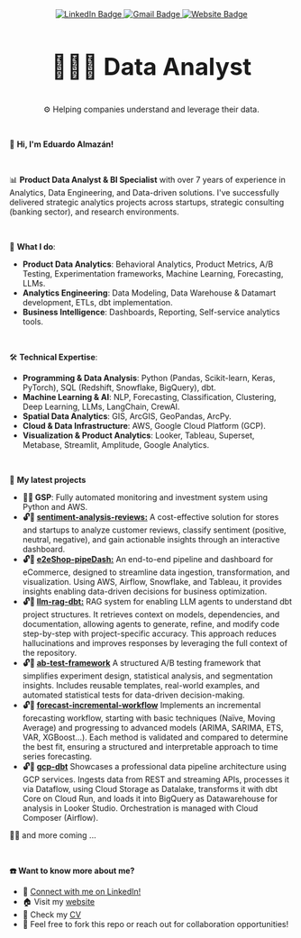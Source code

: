 <div id="header" align="center">
  <div id="badges">
    <a href="https://www.linkedin.com/in/eduardoalmazang/?locale=en_US">
      <img src="https://img.shields.io/badge/LinkedIn-blue?style=for-the-badge&logo=linkedin&logoColor=white" alt="LinkedIn Badge"/>
    </a>
    <a href="mailto:eduardoalmazang@gmail.com">
      <img src="https://img.shields.io/badge/Gmail-D14836?style=for-the-badge&logo=gmail&logoColor=white" alt="Gmail Badge"/>
    </a>
    <a href="https://eduardoalmazang.com/">
      <img src="https://img.shields.io/badge/Website-181717?style=for-the-badge&logo=google-chrome&logoColor=white" alt="Website Badge"/>
    </a>
  </div>

  <br>
  <p style="font-size: 3em;"><strong>👨🏼‍💻 Data Analyst</strong></p>
  <p>⚙ Helping companies understand and leverage their data.</p>

  <br>
</div>

👋 **Hi, I'm Eduardo Almazán!**

<br>


📊 **Product Data Analyst & BI Specialist** with over 7 years of experience in Analytics, Data Engineering, and Data-driven solutions. I've successfully delivered strategic analytics projects across startups, strategic consulting (banking sector), and research environments.

<br>  

🚀 **What I do**:
- **Product Data Analytics**: Behavioral Analytics, Product Metrics, A/B Testing, Experimentation frameworks, Machine Learning, Forecasting, LLMs.
- **Analytics Engineering**: Data Modeling, Data Warehouse & Datamart development, ETLs, dbt implementation.
- **Business Intelligence**: Dashboards, Reporting, Self-service analytics tools.

<br>   

🛠️ **Technical Expertise**:
- **Programming & Data Analysis**: Python (Pandas, Scikit-learn, Keras, PyTorch), SQL (Redshift, Snowflake, BigQuery), dbt.
- **Machine Learning & AI**: NLP, Forecasting, Classification, Clustering, Deep Learning, LLMs, LangChain, CrewAI.
- **Spatial Data Analytics**: GIS, ArcGIS, GeoPandas, ArcPy.
- **Cloud & Data Infrastructure**: AWS, Google Cloud Platform (GCP).
- **Visualization & Product Analytics**: Looker, Tableau, Superset, Metabase, Streamlit, Amplitude, Google Analytics.

<br>   

🧪 **My latest projects**
- **🔐🏁 GSP**: Fully automated monitoring and investment system using Python and AWS.
- **🔓🏁 [sentiment-analysis-reviews:](https://github.com/EAlmazanG/sentiment-analysis-reviews)** A cost-effective solution for stores and startups to analyze customer reviews, classify sentiment (positive, neutral, negative), and gain actionable insights through an interactive dashboard.
- **🔓🏁 [e2eShop-pipeDash:](https://github.com/EAlmazanG/e2eShop-pipeDash)** An end-to-end pipeline and dashboard for eCommerce, designed to streamline data ingestion, transformation, and visualization. Using AWS, Airflow, Snowflake, and Tableau, it provides insights enabling data-driven decisions for business optimization.
- **🔓🏁 [llm-rag-dbt:](https://github.com/EAlmazanG/llm-rag-dbt)** RAG system for enabling LLM agents to understand dbt project structures. It retrieves context on models, dependencies, and documentation, allowing agents to generate, refine, and modify code step-by-step with project-specific accuracy. This approach reduces hallucinations and improves responses by leveraging the full context of the repository.
- **🔓🏁 [ab-test-framework](https://github.com/EAlmazanG/ab-test-framework)** A structured A/B testing framework that simplifies experiment design, statistical analysis, and segmentation insights. Includes reusable templates, real-world examples, and automated statistical tests for data-driven decision-making.
- **🔓🏁 [forecast-incremental-workflow](https://github.com/EAlmazanG/forecast-incremental-workflow)** Implements an incremental forecasting workflow, starting with basic techniques (Naïve, Moving Average) and progressing to advanced models (ARIMA, SARIMA, ETS, VAR, XGBoost...). Each method is validated and compared to determine the best fit, ensuring a structured and interpretable approach to time series forecasting.
- **🔓🏁 [gcp-dbt](https://github.com/EAlmazanG/gcp-dbt)**  Showcases a professional data pipeline architecture using GCP services. Ingests data from REST and streaming APIs, processes it via Dataflow, using Cloud Storage as Datalake, transforms it with dbt Core on Cloud Run, and loads it into BigQuery as Datawarehouse for analysis in Looker Studio. Orchestration is managed with Cloud Composer (Airflow).
 

✍🏼 and more coming ...

<br>  

**☎️ Want to know more about me?**
- 🔗 [Connect with me on LinkedIn!](https://www.linkedin.com/in/eduardoalmazang/?locale=en_US)
- 🏠 Visit my [website](https://eduardoalmazang.com/)
- 📄 Check my [CV](https://drive.google.com/file/d/1wAkfcbb8Mo7r0ajLkj5PDg3yMKFSM4YG/view)
- 📨 Feel free to fork this repo or reach out for collaboration opportunities!
